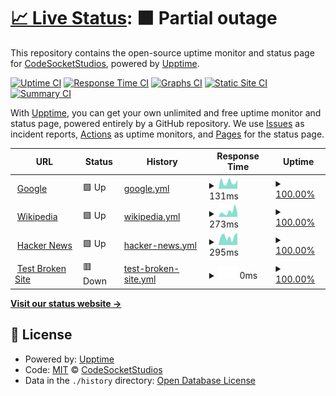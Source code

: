 # [📈 Live Status](https://CodeSocketStudios.github.io/status): <!--live status--> **🟧 Partial outage**

This repository contains the open-source uptime monitor and status page for [CodeSocketStudios](https://CodeSocketStudios.github.io/status), powered by [Upptime](https://github.com/upptime/upptime).

[![Uptime CI](https://github.com/CodeSocketStudios/status/workflows/Uptime%20CI/badge.svg)](https://github.com/CodeSocketStudios/status/actions?query=workflow%3A%22Uptime+CI%22)
[![Response Time CI](https://github.com/CodeSocketStudios/status/workflows/Response%20Time%20CI/badge.svg)](https://github.com/CodeSocketStudios/status/actions?query=workflow%3A%22Response+Time+CI%22)
[![Graphs CI](https://github.com/CodeSocketStudios/status/workflows/Graphs%20CI/badge.svg)](https://github.com/CodeSocketStudios/status/actions?query=workflow%3A%22Graphs+CI%22)
[![Static Site CI](https://github.com/CodeSocketStudios/status/workflows/Static%20Site%20CI/badge.svg)](https://github.com/CodeSocketStudios/status/actions?query=workflow%3A%22Static+Site+CI%22)
[![Summary CI](https://github.com/CodeSocketStudios/status/workflows/Summary%20CI/badge.svg)](https://github.com/CodeSocketStudios/status/actions?query=workflow%3A%22Summary+CI%22)

With [Upptime](https://upptime.js.org), you can get your own unlimited and free uptime monitor and status page, powered entirely by a GitHub repository. We use [Issues](https://github.com/CodeSocketStudios/status/issues) as incident reports, [Actions](https://github.com/CodeSocketStudios/status/actions) as uptime monitors, and [Pages](https://CodeSocketStudios.github.io/status) for the status page.

<!--start: status pages-->
<!-- This summary is generated by Upptime (https://github.com/upptime/upptime) -->
<!-- Do not edit this manually, your changes will be overwritten -->
<!-- prettier-ignore -->
| URL | Status | History | Response Time | Uptime |
| --- | ------ | ------- | ------------- | ------ |
| <img alt="" src="https://icons.duckduckgo.com/ip3/www.google.com.ico" height="13"> [Google](https://www.google.com) | 🟩 Up | [google.yml](https://github.com/CodeSocketStudios/status/commits/HEAD/history/google.yml) | <details><summary><img alt="Response time graph" src="./graphs/google/response-time-week.png" height="20"> 131ms</summary><br><a href="https://CodeSocketStudios.github.io/status/history/google"><img alt="Response time 108" src="https://img.shields.io/endpoint?url=https%3A%2F%2Fraw.githubusercontent.com%2FCodeSocketStudios%2Fstatus%2FHEAD%2Fapi%2Fgoogle%2Fresponse-time.json"></a><br><a href="https://CodeSocketStudios.github.io/status/history/google"><img alt="24-hour response time 172" src="https://img.shields.io/endpoint?url=https%3A%2F%2Fraw.githubusercontent.com%2FCodeSocketStudios%2Fstatus%2FHEAD%2Fapi%2Fgoogle%2Fresponse-time-day.json"></a><br><a href="https://CodeSocketStudios.github.io/status/history/google"><img alt="7-day response time 131" src="https://img.shields.io/endpoint?url=https%3A%2F%2Fraw.githubusercontent.com%2FCodeSocketStudios%2Fstatus%2FHEAD%2Fapi%2Fgoogle%2Fresponse-time-week.json"></a><br><a href="https://CodeSocketStudios.github.io/status/history/google"><img alt="30-day response time 124" src="https://img.shields.io/endpoint?url=https%3A%2F%2Fraw.githubusercontent.com%2FCodeSocketStudios%2Fstatus%2FHEAD%2Fapi%2Fgoogle%2Fresponse-time-month.json"></a><br><a href="https://CodeSocketStudios.github.io/status/history/google"><img alt="1-year response time 111" src="https://img.shields.io/endpoint?url=https%3A%2F%2Fraw.githubusercontent.com%2FCodeSocketStudios%2Fstatus%2FHEAD%2Fapi%2Fgoogle%2Fresponse-time-year.json"></a></details> | <details><summary><a href="https://CodeSocketStudios.github.io/status/history/google">100.00%</a></summary><a href="https://CodeSocketStudios.github.io/status/history/google"><img alt="All-time uptime 99.99%" src="https://img.shields.io/endpoint?url=https%3A%2F%2Fraw.githubusercontent.com%2FCodeSocketStudios%2Fstatus%2FHEAD%2Fapi%2Fgoogle%2Fuptime.json"></a><br><a href="https://CodeSocketStudios.github.io/status/history/google"><img alt="24-hour uptime 100.00%" src="https://img.shields.io/endpoint?url=https%3A%2F%2Fraw.githubusercontent.com%2FCodeSocketStudios%2Fstatus%2FHEAD%2Fapi%2Fgoogle%2Fuptime-day.json"></a><br><a href="https://CodeSocketStudios.github.io/status/history/google"><img alt="7-day uptime 100.00%" src="https://img.shields.io/endpoint?url=https%3A%2F%2Fraw.githubusercontent.com%2FCodeSocketStudios%2Fstatus%2FHEAD%2Fapi%2Fgoogle%2Fuptime-week.json"></a><br><a href="https://CodeSocketStudios.github.io/status/history/google"><img alt="30-day uptime 100.00%" src="https://img.shields.io/endpoint?url=https%3A%2F%2Fraw.githubusercontent.com%2FCodeSocketStudios%2Fstatus%2FHEAD%2Fapi%2Fgoogle%2Fuptime-month.json"></a><br><a href="https://CodeSocketStudios.github.io/status/history/google"><img alt="1-year uptime 99.99%" src="https://img.shields.io/endpoint?url=https%3A%2F%2Fraw.githubusercontent.com%2FCodeSocketStudios%2Fstatus%2FHEAD%2Fapi%2Fgoogle%2Fuptime-year.json"></a></details>
| <img alt="" src="https://icons.duckduckgo.com/ip3/en.wikipedia.org.ico" height="13"> [Wikipedia](https://en.wikipedia.org) | 🟩 Up | [wikipedia.yml](https://github.com/CodeSocketStudios/status/commits/HEAD/history/wikipedia.yml) | <details><summary><img alt="Response time graph" src="./graphs/wikipedia/response-time-week.png" height="20"> 273ms</summary><br><a href="https://CodeSocketStudios.github.io/status/history/wikipedia"><img alt="Response time 212" src="https://img.shields.io/endpoint?url=https%3A%2F%2Fraw.githubusercontent.com%2FCodeSocketStudios%2Fstatus%2FHEAD%2Fapi%2Fwikipedia%2Fresponse-time.json"></a><br><a href="https://CodeSocketStudios.github.io/status/history/wikipedia"><img alt="24-hour response time 199" src="https://img.shields.io/endpoint?url=https%3A%2F%2Fraw.githubusercontent.com%2FCodeSocketStudios%2Fstatus%2FHEAD%2Fapi%2Fwikipedia%2Fresponse-time-day.json"></a><br><a href="https://CodeSocketStudios.github.io/status/history/wikipedia"><img alt="7-day response time 273" src="https://img.shields.io/endpoint?url=https%3A%2F%2Fraw.githubusercontent.com%2FCodeSocketStudios%2Fstatus%2FHEAD%2Fapi%2Fwikipedia%2Fresponse-time-week.json"></a><br><a href="https://CodeSocketStudios.github.io/status/history/wikipedia"><img alt="30-day response time 261" src="https://img.shields.io/endpoint?url=https%3A%2F%2Fraw.githubusercontent.com%2FCodeSocketStudios%2Fstatus%2FHEAD%2Fapi%2Fwikipedia%2Fresponse-time-month.json"></a><br><a href="https://CodeSocketStudios.github.io/status/history/wikipedia"><img alt="1-year response time 216" src="https://img.shields.io/endpoint?url=https%3A%2F%2Fraw.githubusercontent.com%2FCodeSocketStudios%2Fstatus%2FHEAD%2Fapi%2Fwikipedia%2Fresponse-time-year.json"></a></details> | <details><summary><a href="https://CodeSocketStudios.github.io/status/history/wikipedia">100.00%</a></summary><a href="https://CodeSocketStudios.github.io/status/history/wikipedia"><img alt="All-time uptime 100.00%" src="https://img.shields.io/endpoint?url=https%3A%2F%2Fraw.githubusercontent.com%2FCodeSocketStudios%2Fstatus%2FHEAD%2Fapi%2Fwikipedia%2Fuptime.json"></a><br><a href="https://CodeSocketStudios.github.io/status/history/wikipedia"><img alt="24-hour uptime 100.00%" src="https://img.shields.io/endpoint?url=https%3A%2F%2Fraw.githubusercontent.com%2FCodeSocketStudios%2Fstatus%2FHEAD%2Fapi%2Fwikipedia%2Fuptime-day.json"></a><br><a href="https://CodeSocketStudios.github.io/status/history/wikipedia"><img alt="7-day uptime 100.00%" src="https://img.shields.io/endpoint?url=https%3A%2F%2Fraw.githubusercontent.com%2FCodeSocketStudios%2Fstatus%2FHEAD%2Fapi%2Fwikipedia%2Fuptime-week.json"></a><br><a href="https://CodeSocketStudios.github.io/status/history/wikipedia"><img alt="30-day uptime 100.00%" src="https://img.shields.io/endpoint?url=https%3A%2F%2Fraw.githubusercontent.com%2FCodeSocketStudios%2Fstatus%2FHEAD%2Fapi%2Fwikipedia%2Fuptime-month.json"></a><br><a href="https://CodeSocketStudios.github.io/status/history/wikipedia"><img alt="1-year uptime 100.00%" src="https://img.shields.io/endpoint?url=https%3A%2F%2Fraw.githubusercontent.com%2FCodeSocketStudios%2Fstatus%2FHEAD%2Fapi%2Fwikipedia%2Fuptime-year.json"></a></details>
| <img alt="" src="https://icons.duckduckgo.com/ip3/news.ycombinator.com.ico" height="13"> [Hacker News](https://news.ycombinator.com) | 🟩 Up | [hacker-news.yml](https://github.com/CodeSocketStudios/status/commits/HEAD/history/hacker-news.yml) | <details><summary><img alt="Response time graph" src="./graphs/hacker-news/response-time-week.png" height="20"> 295ms</summary><br><a href="https://CodeSocketStudios.github.io/status/history/hacker-news"><img alt="Response time 338" src="https://img.shields.io/endpoint?url=https%3A%2F%2Fraw.githubusercontent.com%2FCodeSocketStudios%2Fstatus%2FHEAD%2Fapi%2Fhacker-news%2Fresponse-time.json"></a><br><a href="https://CodeSocketStudios.github.io/status/history/hacker-news"><img alt="24-hour response time 427" src="https://img.shields.io/endpoint?url=https%3A%2F%2Fraw.githubusercontent.com%2FCodeSocketStudios%2Fstatus%2FHEAD%2Fapi%2Fhacker-news%2Fresponse-time-day.json"></a><br><a href="https://CodeSocketStudios.github.io/status/history/hacker-news"><img alt="7-day response time 295" src="https://img.shields.io/endpoint?url=https%3A%2F%2Fraw.githubusercontent.com%2FCodeSocketStudios%2Fstatus%2FHEAD%2Fapi%2Fhacker-news%2Fresponse-time-week.json"></a><br><a href="https://CodeSocketStudios.github.io/status/history/hacker-news"><img alt="30-day response time 286" src="https://img.shields.io/endpoint?url=https%3A%2F%2Fraw.githubusercontent.com%2FCodeSocketStudios%2Fstatus%2FHEAD%2Fapi%2Fhacker-news%2Fresponse-time-month.json"></a><br><a href="https://CodeSocketStudios.github.io/status/history/hacker-news"><img alt="1-year response time 357" src="https://img.shields.io/endpoint?url=https%3A%2F%2Fraw.githubusercontent.com%2FCodeSocketStudios%2Fstatus%2FHEAD%2Fapi%2Fhacker-news%2Fresponse-time-year.json"></a></details> | <details><summary><a href="https://CodeSocketStudios.github.io/status/history/hacker-news">100.00%</a></summary><a href="https://CodeSocketStudios.github.io/status/history/hacker-news"><img alt="All-time uptime 99.94%" src="https://img.shields.io/endpoint?url=https%3A%2F%2Fraw.githubusercontent.com%2FCodeSocketStudios%2Fstatus%2FHEAD%2Fapi%2Fhacker-news%2Fuptime.json"></a><br><a href="https://CodeSocketStudios.github.io/status/history/hacker-news"><img alt="24-hour uptime 100.00%" src="https://img.shields.io/endpoint?url=https%3A%2F%2Fraw.githubusercontent.com%2FCodeSocketStudios%2Fstatus%2FHEAD%2Fapi%2Fhacker-news%2Fuptime-day.json"></a><br><a href="https://CodeSocketStudios.github.io/status/history/hacker-news"><img alt="7-day uptime 100.00%" src="https://img.shields.io/endpoint?url=https%3A%2F%2Fraw.githubusercontent.com%2FCodeSocketStudios%2Fstatus%2FHEAD%2Fapi%2Fhacker-news%2Fuptime-week.json"></a><br><a href="https://CodeSocketStudios.github.io/status/history/hacker-news"><img alt="30-day uptime 100.00%" src="https://img.shields.io/endpoint?url=https%3A%2F%2Fraw.githubusercontent.com%2FCodeSocketStudios%2Fstatus%2FHEAD%2Fapi%2Fhacker-news%2Fuptime-month.json"></a><br><a href="https://CodeSocketStudios.github.io/status/history/hacker-news"><img alt="1-year uptime 99.91%" src="https://img.shields.io/endpoint?url=https%3A%2F%2Fraw.githubusercontent.com%2FCodeSocketStudios%2Fstatus%2FHEAD%2Fapi%2Fhacker-news%2Fuptime-year.json"></a></details>
| <img alt="" src="https://icons.duckduckgo.com/ip3/thissitedoesnotexist.koj.co.ico" height="13"> [Test Broken Site](https://thissitedoesnotexist.koj.co) | 🟥 Down | [test-broken-site.yml](https://github.com/CodeSocketStudios/status/commits/HEAD/history/test-broken-site.yml) | <details><summary><img alt="Response time graph" src="./graphs/test-broken-site/response-time-week.png" height="20"> 0ms</summary><br><a href="https://CodeSocketStudios.github.io/status/history/test-broken-site"><img alt="Response time 0" src="https://img.shields.io/endpoint?url=https%3A%2F%2Fraw.githubusercontent.com%2FCodeSocketStudios%2Fstatus%2FHEAD%2Fapi%2Ftest-broken-site%2Fresponse-time.json"></a><br><a href="https://CodeSocketStudios.github.io/status/history/test-broken-site"><img alt="24-hour response time 0" src="https://img.shields.io/endpoint?url=https%3A%2F%2Fraw.githubusercontent.com%2FCodeSocketStudios%2Fstatus%2FHEAD%2Fapi%2Ftest-broken-site%2Fresponse-time-day.json"></a><br><a href="https://CodeSocketStudios.github.io/status/history/test-broken-site"><img alt="7-day response time 0" src="https://img.shields.io/endpoint?url=https%3A%2F%2Fraw.githubusercontent.com%2FCodeSocketStudios%2Fstatus%2FHEAD%2Fapi%2Ftest-broken-site%2Fresponse-time-week.json"></a><br><a href="https://CodeSocketStudios.github.io/status/history/test-broken-site"><img alt="30-day response time 0" src="https://img.shields.io/endpoint?url=https%3A%2F%2Fraw.githubusercontent.com%2FCodeSocketStudios%2Fstatus%2FHEAD%2Fapi%2Ftest-broken-site%2Fresponse-time-month.json"></a><br><a href="https://CodeSocketStudios.github.io/status/history/test-broken-site"><img alt="1-year response time 0" src="https://img.shields.io/endpoint?url=https%3A%2F%2Fraw.githubusercontent.com%2FCodeSocketStudios%2Fstatus%2FHEAD%2Fapi%2Ftest-broken-site%2Fresponse-time-year.json"></a></details> | <details><summary><a href="https://CodeSocketStudios.github.io/status/history/test-broken-site">100.00%</a></summary><a href="https://CodeSocketStudios.github.io/status/history/test-broken-site"><img alt="All-time uptime 100.00%" src="https://img.shields.io/endpoint?url=https%3A%2F%2Fraw.githubusercontent.com%2FCodeSocketStudios%2Fstatus%2FHEAD%2Fapi%2Ftest-broken-site%2Fuptime.json"></a><br><a href="https://CodeSocketStudios.github.io/status/history/test-broken-site"><img alt="24-hour uptime 100.00%" src="https://img.shields.io/endpoint?url=https%3A%2F%2Fraw.githubusercontent.com%2FCodeSocketStudios%2Fstatus%2FHEAD%2Fapi%2Ftest-broken-site%2Fuptime-day.json"></a><br><a href="https://CodeSocketStudios.github.io/status/history/test-broken-site"><img alt="7-day uptime 100.00%" src="https://img.shields.io/endpoint?url=https%3A%2F%2Fraw.githubusercontent.com%2FCodeSocketStudios%2Fstatus%2FHEAD%2Fapi%2Ftest-broken-site%2Fuptime-week.json"></a><br><a href="https://CodeSocketStudios.github.io/status/history/test-broken-site"><img alt="30-day uptime 100.00%" src="https://img.shields.io/endpoint?url=https%3A%2F%2Fraw.githubusercontent.com%2FCodeSocketStudios%2Fstatus%2FHEAD%2Fapi%2Ftest-broken-site%2Fuptime-month.json"></a><br><a href="https://CodeSocketStudios.github.io/status/history/test-broken-site"><img alt="1-year uptime 100.00%" src="https://img.shields.io/endpoint?url=https%3A%2F%2Fraw.githubusercontent.com%2FCodeSocketStudios%2Fstatus%2FHEAD%2Fapi%2Ftest-broken-site%2Fuptime-year.json"></a></details>

<!--end: status pages-->

[**Visit our status website →**](https://CodeSocketStudios.github.io/status)

## 📄 License

- Powered by: [Upptime](https://github.com/upptime/upptime)
- Code: [MIT](./LICENSE) © [CodeSocketStudios](https://CodeSocketStudios.github.io/status)
- Data in the `./history` directory: [Open Database License](https://opendatacommons.org/licenses/odbl/1-0/)
